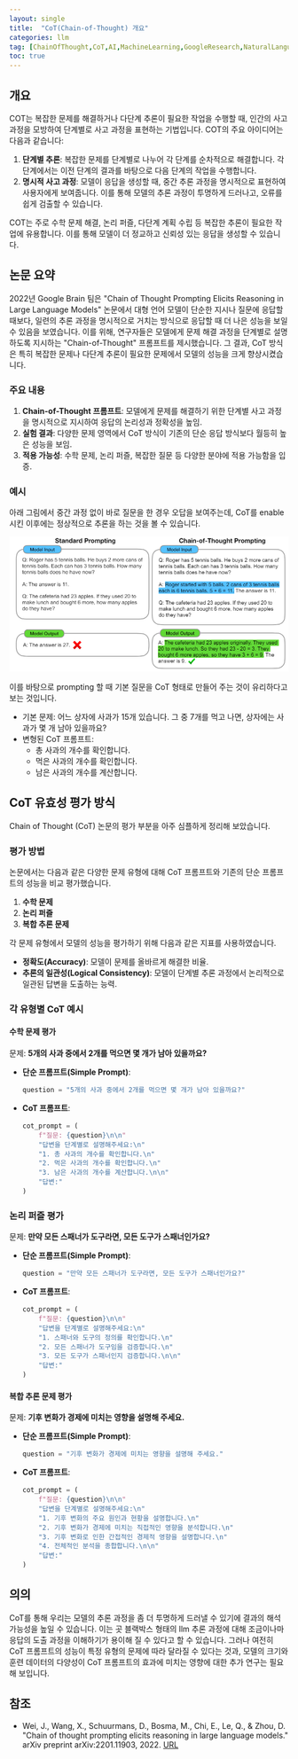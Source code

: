 ```yaml
---
layout: single
title:  "CoT(Chain-of-Thought) 개요"
categories: llm
tag: [ChainOfThought,CoT,AI,MachineLearning,GoogleResearch,NaturalLanguageProcessing,AIResearch,논문,기계학습,추론]
toc: true
---
```


## 개요
COT는 복잡한 문제를 해결하거나 다단계 추론이 필요한 작업을 수행할 때, 인간의 사고 과정을 모방하여 단계별로 사고 과정을 표현하는 기법입니다. COT의 주요 아이디어는 다음과 같습니다:

1. **단계별 추론**: 복잡한 문제를 단계별로 나누어 각 단계를 순차적으로 해결합니다. 각 단계에서는 이전 단계의 결과를 바탕으로 다음 단계의 작업을 수행합니다.
2. **명시적 사고 과정**: 모델이 응답을 생성할 때, 중간 추론 과정을 명시적으로 표현하여 사용자에게 보여줍니다. 이를 통해 모델의 추론 과정이 투명하게 드러나고, 오류를 쉽게 검출할 수 있습니다.

COT는 주로 수학 문제 해결, 논리 퍼즐, 다단계 계획 수립 등 복잡한 추론이 필요한 작업에 유용합니다. 이를 통해 모델이 더 정교하고 신뢰성 있는 응답을 생성할 수 있습니다.

## 논문 요약
2022년 Google Brain 팀은 "Chain of Thought Prompting Elicits Reasoning in Large Language Models" 논문에서 대형 언어 모델이 단순한 지시나 질문에 응답할 때보다, 일련의 추론 과정을 명시적으로 거치는 방식으로 응답할 때 더 나은 성능을 보일 수 있음을 보였습니다. 이를 위해, 연구자들은 모델에게 문제 해결 과정을 단계별로 설명하도록 지시하는 "Chain-of-Thought" 프롬프트를 제시했습니다. 그 결과, CoT 방식은 특히 복잡한 문제나 다단계 추론이 필요한 문제에서 모델의 성능을 크게 향상시켰습니다.

### 주요 내용
1. **Chain-of-Thought 프롬프트**: 모델에게 문제를 해결하기 위한 단계별 사고 과정을 명시적으로 지시하여 응답의 논리성과 정확성을 높임.
2. **실험 결과**: 다양한 문제 영역에서 CoT 방식이 기존의 단순 응답 방식보다 월등히 높은 성능을 보임.
3. **적용 가능성**: 수학 문제, 논리 퍼즐, 복잡한 질문 등 다양한 분야에 적용 가능함을 입증.

### 예시
아래 그림에서 중간 과정 없이 바로 질문을 한 경우 오답을 보여주는데, CoT를 enable 시킨 이후에는 정상적으로 추론을 하는 것을 볼 수 있습니다. 

![논문의 예시](/assets/images/cot.PNG)

이를 바탕으로 prompting 할 때 기본 질문을 CoT 형태로 만들어 주는 것이 유리하다고 보는 것입니다. 

- 기본 문제: 어느 상자에 사과가 15개 있습니다. 그 중 7개를 먹고 나면, 상자에는 사과가 몇 개 남아 있을까요?
- 변형된 CoT 프롬프트:
   - 총 사과의 개수를 확인합니다.
   - 먹은 사과의 개수를 확인합니다.
   - 남은 사과의 개수를 계산합니다.

## CoT 유효성 평가 방식

Chain of Thought (CoT) 논문의 평가 부분을 아주 심플하게 정리해 보았습니다. 

### 평가 방법

논문에서는 다음과 같은 다양한 문제 유형에 대해 CoT 프롬프트와 기존의 단순 프롬프트의 성능을 비교 평가했습니다. 
1. **수학 문제**
2. **논리 퍼즐**
3. **복합 추론 문제**

각 문제 유형에서 모델의 성능을 평가하기 위해 다음과 같은 지표를 사용하였습니다.
- **정확도(Accuracy)**: 모델이 문제를 올바르게 해결한 비율.
- **추론의 일관성(Logical Consistency)**: 모델이 단계별 추론 과정에서 논리적으로 일관된 답변을 도출하는 능력.

### 각 유형별 CoT 예시

#### 수학 문제 평가

문제: **5개의 사과 중에서 2개를 먹으면 몇 개가 남아 있을까요?**

- **단순 프롬프트(Simple Prompt)**: 
  ```python
  question = "5개의 사과 중에서 2개를 먹으면 몇 개가 남아 있을까요?"
  ```

- **CoT 프롬프트**:
  ```python
  cot_prompt = (
      f"질문: {question}\n\n"
      "답변을 단계별로 설명해주세요:\n"
      "1. 총 사과의 개수를 확인합니다.\n"
      "2. 먹은 사과의 개수를 확인합니다.\n"
      "3. 남은 사과의 개수를 계산합니다.\n\n"
      "답변:"
  )
  ```

### 논리 퍼즐 평가

문제: **만약 모든 스패너가 도구라면, 모든 도구가 스패너인가요?**

- **단순 프롬프트(Simple Prompt)**: 
  ```python
  question = "만약 모든 스패너가 도구라면, 모든 도구가 스패너인가요?"
  ```

- **CoT 프롬프트**:
  ```python
  cot_prompt = (
      f"질문: {question}\n\n"
      "답변을 단계별로 설명해주세요:\n"
      "1. 스패너와 도구의 정의를 확인합니다.\n"
      "2. 모든 스패너가 도구임을 검증합니다.\n"
      "3. 모든 도구가 스패너인지 검증합니다.\n\n"
      "답변:"
  )
  ```

#### 복합 추론 문제 평가

문제: **기후 변화가 경제에 미치는 영향을 설명해 주세요.**

- **단순 프롬프트(Simple Prompt)**:
  ```python
  question = "기후 변화가 경제에 미치는 영향을 설명해 주세요."
  ```

- **CoT 프롬프트**:
  ```python
  cot_prompt = (
      f"질문: {question}\n\n"
      "답변을 단계별로 설명해주세요:\n"
      "1. 기후 변화의 주요 원인과 현황을 설명합니다.\n"
      "2. 기후 변화가 경제에 미치는 직접적인 영향을 분석합니다.\n"
      "3. 기후 변화로 인한 간접적인 경제적 영향을 설명합니다.\n"
      "4. 전체적인 분석을 종합합니다.\n\n"
      "답변:"
  )
  ```

## 의의
CoT를 통해 우리는 모델의 추론 과정을 좀 더 투명하게 드러낼 수 있기에 결과의 해석 가능성을 높일 수 있습니다. 이는 곳 블랙박스 형태의 llm 추론 과정에 대해 조금이나마 응답의 도출 과정을 이해하기가 용이해 질 수 있다고 할 수 있습니다. 그러나 여전히 CoT 프롬프트의 성능이 특정 유형의 문제에 따라 달라질 수 있다는 것과, 모델의 크기와 훈련 데이터의 다양성이 CoT 프롬프트의 효과에 미치는 영향에 대한 추가 연구는 필요해 보입니다.

## 참조
- Wei, J., Wang, X., Schuurmans, D., Bosma, M., Chi, E., Le, Q., & Zhou, D. "Chain of thought prompting elicits reasoning in large language models." arXiv preprint arXiv:2201.11903, 2022. [URL](https://arxiv.org/abs/2201.11903)
